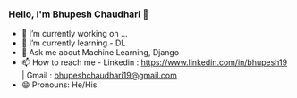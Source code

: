 ### Hello, I'm Bhupesh Chaudhari 👋


- 🔭 I’m currently working on ...
- 🌱 I’m currently learning - DL
- 💬 Ask me about Machine Learning, Django
- 📫 How to reach me - Linkedin : https://www.linkedin.com/in/bhupesh19 | Gmail : bhupeshchaudhari19@gmail.com
- 😄 Pronouns: He/His
